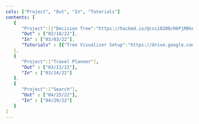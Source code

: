 ```yaml
---
cols: ["Project", "Out", "In", "Tutorials"]
contents: [
   {
      "Project":[{"Decision Tree":"https://hackmd.io/@csci0200/HkPjM0kn_"}],
      "Out" : ["02/18/22"],
      "In" : ["03/03/22"],
      "Tutorials" : [{"Tree Visualizer Setup":"https://drive.google.com/file/d/1aGjUYjECvyReg-233MFDtFXgeRoiDFGN/view?usp=sharing"}]
   },
   {
      "Project":["Travel Planner"],
      "Out" : ["03/11/22"],
      "In" : ["03/24/22"]
   },
   {
      "Project":["Search"],
      "Out" : ["04/15/22"],
      "In" : ["04/29/22"]
   }
]
---
```

